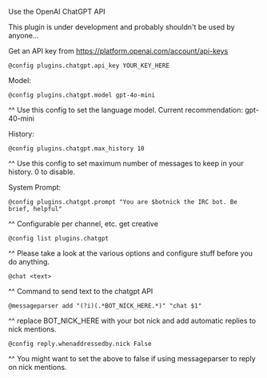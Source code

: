 Use the OpenAI ChatGPT API

This plugin is under development and probably shouldn't be used by anyone...

Get an API key from https://platform.openai.com/account/api-keys
```
@config plugins.chatgpt.api_key YOUR_KEY_HERE
```

Model:
```
@config plugins.chatgpt.model gpt-4o-mini
```
^^ Use this config to set the language model. Current recommendation: gpt-40-mini

History:
```
@config plugins.chatgpt.max_history 10
```
^^ Use this config to set maximum number of messages to keep in your history. 0 to disable.

System Prompt:
```
@config plugins.chatgpt.prompt "You are $botnick the IRC bot. Be brief, helpful"
```
^^ Configurable per channel, etc. get creative

```
@config list plugins.chatgpt
```
^^ Please take a look at the various options and configure stuff before you do anything.

```
@chat <text>
```
^^ Command to send text to the chatgpt API

```
@messageparser add "(?i)(.*BOT_NICK_HERE.*)" "chat $1"
```
^^ replace BOT_NICK_HERE with your bot nick and add automatic replies to nick mentions.
```
@config reply.whenaddressedby.nick False
```
^^ You might want to set the above to false if using messageparser to reply on nick mentions.
